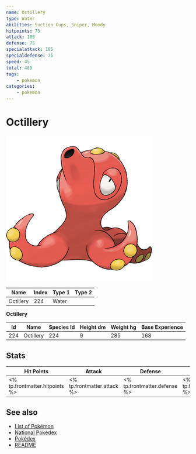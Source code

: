 ```yaml
---
name: Octillery
type: Water
abilities: Suction Cups, Sniper, Moody
hitpoints: 75
attack: 105
defense: 75
specialattack: 105
specialdefense: 75
speed: 45
total: 480
tags:
    - pokemon
categories:
    - pokemon
---
```


# Octillery


![Octillery](images/224.png)

| **Name** | **Index** | **Type 1** | **Type 2** |
|----|----|----|----|
| Octillery | 224 | Water  |  |

**Octillery** 




| **Id** | **Name** | **Species Id** | **Height dm** | **Weight hg** | **Base Experience** |
|--------|----------|----------------|------------|------------|---------------------|
| 224 | Octillery | 224 | 9 | 285 | 168 |



## Stats

| **Hit Points** | **Attack** | **Defense** | **Special Attack** | **Special Defense** | **Speed** | **Total** |
|----------------|------------|-------------|--------------------|---------------------|-----------|-----------|
| <% tp.frontmatter.hitpoints %> | <% tp.frontmatter.attack %> | <% tp.frontmatter.defense %> | <% tp.frontmatter.specialattack %> | <% tp.frontmatter.specialdefense %> | <% tp.frontmatter.speed %> | <% tp.frontmatter.total %> |

## See also

- [List of Pokémon](../pokemon.md)
- [National Pokédex](../national_pokedex.md)
- [Pokédex](../pokedex.md)
- [README](../README.md)
